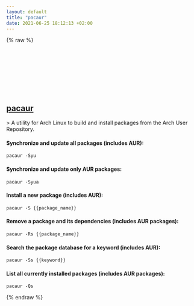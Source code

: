 ```yaml
---
layout: default
title: "pacaur"
date: 2021-06-25 18:12:13 +02:00
---
```

{% raw %}
<h2 id="pacaur">
  <a href="/en/linux/pacaur.html">pacaur</a> <a href="#pacaur"><svg class="icon">
    <use href="/assets/images/unicode_sprite.svg#link" />
  </svg></a>
</h2>
> A utility for Arch Linux to build and install packages from the Arch User Repository.

#### Synchronize and update all packages (includes AUR):
```shell
pacaur -Syu
```
#### Synchronize and update only AUR packages:
```shell
pacaur -Syua
```
#### Install a new package (includes AUR):
```shell
pacaur -S {{package_name}}
```
#### Remove a package and its dependencies (includes AUR packages):
```shell
pacaur -Rs {{package_name}}
```
#### Search the package database for a keyword (includes AUR):
```shell
pacaur -Ss {{keyword}}
```
#### List all currently installed packages (includes AUR packages):
```shell
pacaur -Qs
```
{% endraw %}